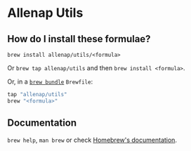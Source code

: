 # Allenap Utils

## How do I install these formulae?

`brew install allenap/utils/<formula>`

Or `brew tap allenap/utils` and then `brew install <formula>`.

Or, in a [`brew bundle`](https://github.com/Homebrew/homebrew-bundle) `Brewfile`:

```ruby
tap "allenap/utils"
brew "<formula>"
```

## Documentation

`brew help`, `man brew` or check [Homebrew's documentation](https://docs.brew.sh).
